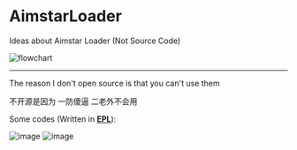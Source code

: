 # AimstarLoader
Ideas about Aimstar Loader (Not Source Code)

![flowchart](https://github.com/CowNowK/AimstarLoader/assets/133740174/9cc68b8f-bace-42a6-8c43-ae4991a0ec2e)


***

The reason I don't open source is that you can't use them

不开源是因为 一防傻逼 二老外不会用

Some codes (Written in **[EPL](https://en.wikipedia.org/wiki/Easy_Programming_Language)**):

![image](https://github.com/CowNowK/AimstarLoader/assets/133740174/77154b34-de7a-43a0-a468-0fa9583f97b7)
![image](https://github.com/CowNowK/AimstarLoader/assets/133740174/4f8f57d8-7f09-4d38-b61f-4311b899e750)
